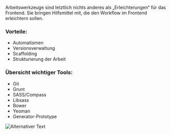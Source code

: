 Arbeitswerkzeuge sind letztlich nichts anderes als „Erleichterungen“ für das Frontend.
Sie bringen Hilfsmittel mit, die den Workflow im Frontend erleichtern sollen.

### Vorteile:
- Automatismen
- Versionsverwaltung
- Scaffolding
- Strukturierung der Arbeit

### Übersicht wichtiger Tools:
- Git
- Grunt
- SASS/Compass
- Libsass
- Bower
- Yeoman
- Generator-Prototype

![Alternativer Text](http://placekitten.com/1200/600)